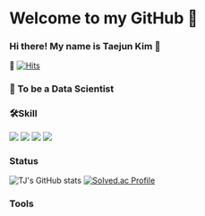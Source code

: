 # Welcome to my GitHub :wave:

### Hi there! My name is Taejun Kim :wave:

:seedling:
[![Hits](https://hits.seeyoufarm.com/api/count/incr/badge.svg?url=https%3A%2F%2Fgithub.com%2FTAEJUN1293&count_bg=%236A3DC8&title_bg=%23555555&icon=&icon_color=%23E7E7E7&title=hits&edge_flat=false)](https://hits.seeyoufarm.com)

<h3>🤗 To be a Data Scientist </h3>


<h3>🛠Skill</h3>
<div>
<img src="https://img.shields.io/badge/python-3776AB?style=for-the-badge&logo=python&logoColor=white">
<img src="https://img.shields.io/badge/mysql-4479A1?style=for-the-badge&logo=mysql&logoColor=white">
<img src="https://img.shields.io/badge/html5-E34F26?style=for-the-badge&logo=html5&logoColor=white">
<img src="https://img.shields.io/badge/css-1572B6?style=for-the-badge&logo=css3&logoColor=white">
</div>






### Status
![TJ's GitHub stats](https://github-readme-stats.vercel.app/api?username=KIM-TaeJun&show_icons=true&theme=radical)
[![Solved.ac Profile](http://mazassumnida.wtf/api/v2/generate_badge?boj=wnrrhtlvsi43)](https://solved.ac/wnrrhtlvsi43/)

### Tools
